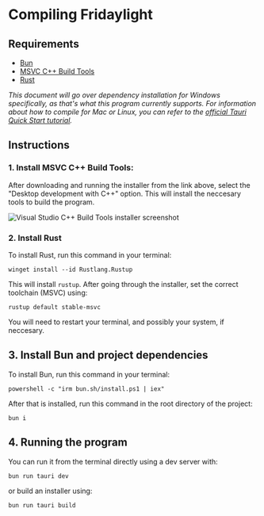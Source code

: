 # Compiling Fridaylight

## Requirements

- [Bun](https://bun.sh/)
- [MSVC C++ Build Tools](https://visualstudio.microsoft.com/visual-cpp-build-tools/)
- [Rust](https://www.rust-lang.org/)

_This document will go over dependency installation for Windows specifically, as that's what this program currently supports. For information about how to compile for Mac or Linux, you can refer to the [official Tauri Quick Start tutorial](https://v2.tauri.app/start/prerequisites/)._

## Instructions

### 1. Install MSVC C++ Build Tools:

After downloading and running the installer from the link above, select the "Desktop development with C++" option. This will install the neccesary tools to build the program.

![Visual Studio C++ Build Tools installer screenshot](https://github.com/user-attachments/assets/f2a678c7-3929-4463-8cb9-bf809fe447fc)

### 2. Install Rust

To install Rust, run this command in your terminal:

```pwsh
winget install --id Rustlang.Rustup
```

This will install `rustup`. After going through the installer, set the correct toolchain (MSVC) using:

```pwsh
rustup default stable-msvc
```

You will need to restart your terminal, and possibly your system, if neccesary.

## 3. Install Bun and project dependencies

To install Bun, run this command in your terminal:

```pwsh
powershell -c "irm bun.sh/install.ps1 | iex"
```

After that is installed, run this command in the root directory of the project:

```pwsh
bun i
```

## 4. Running the program

You can run it from the terminal directly using a dev server with:

```pwsh
bun run tauri dev
```

or build an installer using:

```pwsh
bun run tauri build
```
